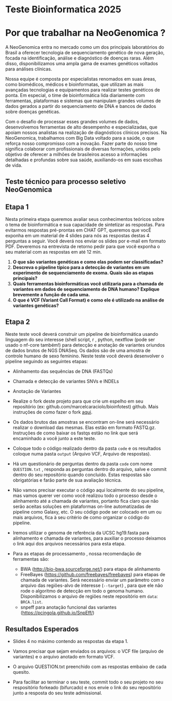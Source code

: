 


# Teste Bioinformatica 2025

Por que trabalhar na NeoGenomica ?
===============================

A NeoGenomica entra no mercado como um dos principais laboratórios do Brasil a oferecer tecnologia de sequenciamento genético de nova geração, focada na identificação, análise e diagnóstico de doenças raras. Além disso, disponibilizamos uma ampla gama de exames genéticos voltados para análises clínicas.

Nossa equipe é composta por especialistas renomados em suas áreas, como biomédicos, médicos e bioinformatas, que utilizam as mais avançadas tecnologias e equipamentos para realizar testes genéticos de ponta. Em especial, o time de bioinformática lida diariamente com ferramentas, plataformas e sistemas que manipulam grandes volumes de dados gerados a partir do sequenciamento de DNA e bancos de dados sobre doenças genéticas.

Com o desafio de processar esses grandes volumes de dados, desenvolvemos ferramentas de alto desempenho e especializadas, que apoiam nossos analistas na realização de diagnósticos clínicos precisos. Na NeoGenomica, trabalhamos com Big Data voltado para a saúde, o que reforça nosso compromisso com a inovação. Fazer parte do nosso time significa colaborar com profissionais de diversas formações, unidos pelo objetivo de oferecer a milhões de brasileiros acesso a informações detalhadas e profundas sobre sua saúde, auxiliando-os em suas escolhas de vida.



## Teste técnico para processo seletivo NeoGenomica



Etapa 1
---------
Nesta primeira etapa queremos avaliar seus conhecimentos teóricos sobre o tema de bioinformática e sua capacidade de sintetizar as respostas. Para evitarmos respostas pré-prontas em CHAT GPT, queremos que vocÊ exponha em um material de 4 slides para nós as respostas destas 4 perguntas a seguir. Você deverá nos enviar os slides por e-mail em formato PDF. Deveremos na entrevista de retorno pedir para que você exponha o seu material com as respostas em até 12 min.

1. **O que são variantes genéticas e como elas podem ser classificadas?**
2. **Descreva o pipeline típico para a detecção de variantes em um experimento de sequenciamento de exoma. Quais são as etapas principais?**
3. **Quais ferramentas bioinformáticas você utilizaria para a chamada de variantes em dados de sequenciamento de DNA humano? Explique brevemente a função de cada uma.**
4. **O que é VCF (Variant Call Format) e como ele é utilizado na análise de variantes genéticas?**



Etapa 2
---------

Neste teste você deverá construir um pipeline de bioinformática usando linguagem do seu interesse (shell script, r , python, nextflow (pode ser usado o nf-core também!) para detecção e anotação de variantes oriundos de dados brutos de NGS DNASeq.  Os dados são de uma amostra de controle humano de sexo feminino. Neste teste você deverá desenvolver o pipeline seguindo as seguintes etapas:

 - Alinhamento das sequências de DNA (FASTQs)
 - Chamada e detecção de variantes SNVs e INDELs
 - Anotação de Variantes


- Realize o fork deste projeto para que crie um espelho em seu repositório (ex: github.com/marcelcaraciolo/bioinfotest) github. Mais instruções de como fazer o fork [aqui](https://docs.github.com/pt/free-pro-team@latest/github/getting-started-with-github/fork-a-repo).

- Os dados brutos das amostras se encontram on-line será necessário realizar o download das mesmas. Elas estão em formato FASTQ.gz. Instruções de como baixar os fastqs estão no link que será encaminhado a você junto a este teste.

- Coloque todo o código realizado dentro da pasta `code` e os resultados coloque numa pasta `output` (Arquivo VCF, Arquivo de respostas).

- Há um questionário de perguntas dentro da pasta `code` com nome `QUESTION.txt` , responda as perguntas dentro do arquivo, salve e commit dentro do seu repositório quando concluído. Estas respostas são obrigatórias e farão parte de sua avaliação técnica.

- Não vamos precisar executar o código aqui localmente do seu pipeline, mas vamos querer ver como você realizou todo o processo desde o alinhamento até a chamada de variantes, portanto fica claro que não serão aceitas soluções em plataformas on-line automatizadas de pipeline como Galaxy, etc. O seu código pode ser colocado em um ou mais arquivos, fica à seu critério de como organizar o código do pipeline.

- Iremos utilizar o genoma de referência da UCSC hg19.fasta para alinhamento e chamada de variantes, para auxiliar o processo deixamos o link aqui dos arquivos necessários para esta etapa.

- Para as etapas de processamento , nossa recomendação de ferramentas são:

  -  BWA (http://bio-bwa.sourceforge.net/) para etapa de alinhamento
  -  FreeBayes (https://github.com/freebayes/freebayes) para etapas de chamada de variantes. Será necessário enviar um parâmetro com o arquivo das regiões-alvo de interesse (``--target``) , para que ele não rode o algoritmo de detecção em todo o genoma humano.  Disponibilizamos o arquivo de regiões neste repositório em ``data``: ``BRCA.list``.
  - snpeff para anotação funcional das variantes (https://pcingola.github.io/SnpEff/)

  
Resultados Esperados
--------------------
- Slides 4 no máximo contendo as respostas da etapa 1.

- Vamos precisar que sejam enviados os arquivos: o VCF file (arquivo de variantes) e o arquivo anotado em formato VCF.

- O arquivo QUESTION.txt preenchido com as respostas embaixo de cada quesito. 



- Para facilitar ao terminar o seu teste, commit todo o seu projeto no seu respositório forkeado (bifurcado) e nos envie o link do seu repositório junto a resposta do seu teste admissional.
